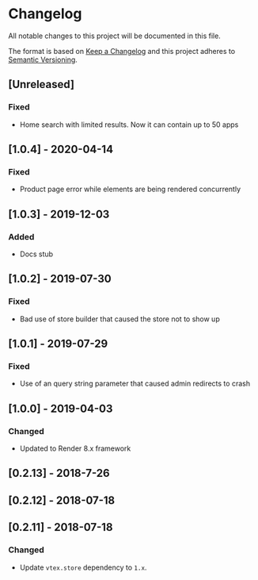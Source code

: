 # Changelog

All notable changes to this project will be documented in this file.

The format is based on [Keep a Changelog](http://keepachangelog.com/en/1.0.0/)
and this project adheres to [Semantic Versioning](http://semver.org/spec/v2.0.0.html).

## [Unreleased]

### Fixed

- Home search with limited results. Now it can contain up to 50 apps

## [1.0.4] - 2020-04-14

### Fixed

- Product page error while elements are being rendered concurrently

## [1.0.3] - 2019-12-03

### Added

- Docs stub

## [1.0.2] - 2019-07-30

### Fixed

- Bad use of store builder that caused the store not to show up

## [1.0.1] - 2019-07-29

### Fixed

- Use of an query string parameter that caused admin redirects to crash

## [1.0.0] - 2019-04-03

### Changed

- Updated to Render 8.x framework

## [0.2.13] - 2018-7-26

## [0.2.12] - 2018-07-18

## [0.2.11] - 2018-07-18

### Changed

- Update `vtex.store` dependency to `1.x`.
